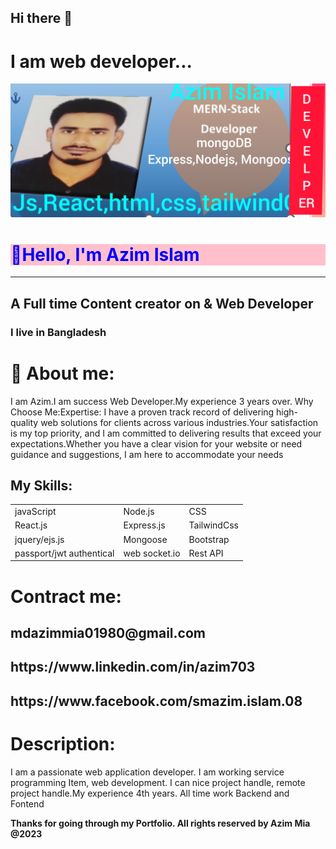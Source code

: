 <h2>Hi there 👋</h2>  
<h1>I am web developer...</h1>
<img src="./profile.jpg" alt="photos"/>
<h1 style="color:blue; background:pink;"> 👋Hello, I'm Azim Islam </h1> 
 <hr/>    
 <h2>A Full time Content creator on & Web Developer</h2>
 <h3>I live in Bangladesh</h3>  
 <h1>👮 About me:</h1>   
 <p>I am Azim.I am success  Web Developer.My experience 3 years over. Why Choose Me:Expertise: I have a proven track record of delivering high-quality web solutions for clients across various industries.Your satisfaction is my top priority, and I am committed to delivering results that exceed your expectations.Whether you have a clear vision for your website or need guidance and suggestions, I am here to accommodate your needs</p>  
<h2> My Skills:</h2>   
<table>
  <tr>
  <td>javaScript</td>
   <td>Node.js</td>
  <td>CSS</td> 
  </tr>
    <tr>
  <td>React.js</td>
   <td>Express.js</td>
  <td>TailwindCss</td> 
  </tr>
  <tr>
  <td>jquery/ejs.js</td>
   <td>Mongoose</td>
  <td>Bootstrap</td> 
  </tr>
  <tr>
  <td>passport/jwt authentical</td>
   <td>web socket.io</td>
  <td>Rest API</td> 
  </tr>
</table>
<h1>Contract me:</h1>  
 <h2>mdazimmia01980@gmail.com</h2>     
<h2>https://www.linkedin.com/in/azim703</h2>  
<h2>https://www.facebook.com/smazim.islam.08</h2>
<h1>Description:</h1>  
<p>I am a passionate web application developer. I am working service programming  Item, web development. I can nice project handle, remote project handle.My experience 4th years. All time work Backend and Fontend</p>
<b>Thanks for going through my Portfolio. All rights reserved by Azim Mia @2023</b>
